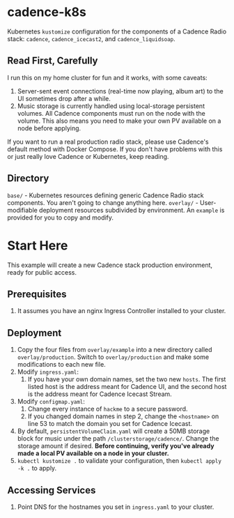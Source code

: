 # cadence-k8s

Kubernetes `kustomize` configuration for the components of a Cadence Radio stack: `cadence`, `cadence_icecast2`, and `cadence_liquidsoap`.

## Read First, Carefully
I run this on my home cluster for fun and it works, with some caveats:

1. Server-sent event connections (real-time now playing, album art) to the UI sometimes drop after a while.
2. Music storage is currently handled using local-storage persistent volumes. All Cadence components must run on the node with the volume. This also means you need to make your own PV available on a node before applying.

If you want to run a real production radio stack, please use Cadence's default method with Docker Compose. If you don't have problems with this or just really love Cadence or Kubernetes, keep reading.

## Directory
`base/` - Kubernetes resources defining generic Cadence Radio stack components. You aren't going to change anything here.
`overlay/` - User-modifiable deployment resources subdivided by environment. An `example` is provided for you to copy and modify.


# Start Here

This example will create a new Cadence stack production environment, ready for public access. 

## Prerequisites

1. It assumes you have an nginx Ingress Controller installed to your cluster.

## Deployment

1. Copy the four files from `overlay/example` into a new directory called `overlay/production`. Switch to `overlay/production` and make some modifications to each new file.
2. Modify `ingress.yaml`:
   1. If you have your own domain names, set the two new `hosts`. The first listed host is the address meant for Cadence UI, and the second host is the address meant for Cadence Icecast Stream.
3. Modify `configmap.yaml`:
   1. Change every instance of `hackme` to a secure password.
   2. If you changed domain names in step 2, change the `<hostname>` on line 53 to match the domain you set for Cadence Icecast.
4. By default, `persistentVolumeClaim.yaml` will create a 50MB storage block for music under the path `/clusterstorage/cadence/`. Change the storage amount if desired. **Before continuing, verify you've already made a local PV available on a node in your cluster.**
5. `kubectl kustomize .` to validate your configuration, then `kubectl apply -k .` to apply.

## Accessing Services

1. Point DNS for the hostnames you set in `ingress.yaml` to your cluster.
